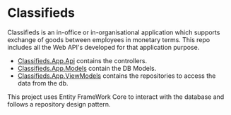 # Classifieds  
Classifieds is an in-office or in-organisational application which supports exchange of goods between employees in monetary terms. This repo includes all the Web API's developed for that application purpose.  
  * <a href="https://github.com/TarunNanduri/Classifieds/tree/master/Classifieds.App.Api">Classifieds.App.Api</a> contains the controllers.  
  * <a href="https://github.com/TarunNanduri/Classifieds/tree/master/Classifieds.App.Models">Classifieds.App.Models</a> contain the DB Models.  
  * <a href="https://github.com/TarunNanduri/Classifieds/tree/master/Classifieds.App.Services">Classifieds.App.ViewModels</a> contains the repositories to access the data from the db.
    
  This project uses Entity FrameWork Core to interact with the database and follows a repository design pattern.
